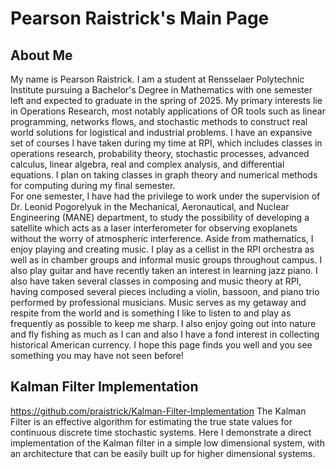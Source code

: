 # Pearson Raistrick's Main Page 

## About Me
My name is Pearson Raistrick. I am a student at Rensselaer Polytechnic Institute pursuing a Bachelor's Degree in Mathematics with one semester left and expected to graduate in the spring of 2025. My primary interests lie in Operations Research, most notably applications of OR tools such as linear programming, networks flows, and stochastic methods to construct real world solutions for logistical and industrial problems. I have an expansive set of courses I have taken during my time at RPI, which includes classes in operations research, probability theory, stochastic processes, advanced calculus, linear algebra, real and complex analysis, and differential equations. I plan on taking classes in graph theory and numerical methods for computing during my final semester.  
For one semester, I have had the privilege to work under the supervision of Dr. Leonid Pogorelyuk in the Mechanical, Aeronautical, and Nuclear Engineering (MANE) department, to study the possibility of developing a satellite which acts as a laser interferometer for observing exoplanets without the worry of atmospheric interference. 
Aside from mathematics, I enjoy playing and creating music. I play as a cellist in the RPI orchestra as well as in chamber groups and informal music groups throughout campus. I also play guitar and have recently taken an interest in learning jazz piano. I also have taken several classes in composing and music theory at RPI, having composed several pieces including a violin, bassoon, and piano trio performed by professional musicians. Music serves as my getaway and respite from the world and is something I like to listen to and play as frequently as possible to keep me sharp. I also enjoy going out into nature and fly fishing as much as I can and also I have a fond interest in collecting historical American currency. 
I hope this page finds you well and you see something you may have not seen before!

## Kalman Filter Implementation
https://github.com/praistrick/Kalman-Filter-Implementation
The Kalman Filter is an effective algorithm for estimating the true state values for continuous discrete time stochastic systems. Here I demonstrate a direct implementation of the Kalman filter in a simple low dimensional system, with an architecture that can be easily built up for higher dimensional systems.
